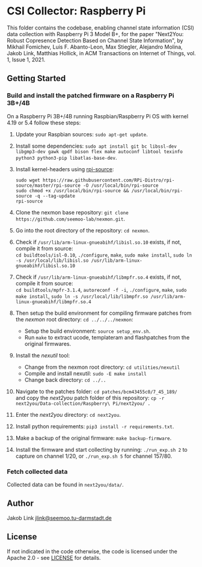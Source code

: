 # CSI Collector: Raspberry Pi

This folder contains the codebase, enabling channel state information (CSI) data collection with Raspberry Pi 3 Model B+,  for the paper "Next2You: Robust Copresence Detection Based on Channel State Information", by Mikhail Fomichev, Luis F. Abanto-Leon, Max Stiegler, Alejandro Molina, Jakob Link, Matthias Hollick, in ACM Transactions on Internet of Things, vol. 1, Issue 1, 2021.

## Getting Started

### Build and install the patched firmware on a Raspberry Pi 3B+/4B

On a Raspberry Pi 3B+/4B running Raspbian/Raspberry Pi OS with kernel 4.19 or 5.4 follow these steps:

1. Update your Raspbian sources: `sudo apt-get update`.

2. Install some dependencies: `sudo apt install git bc libssl-dev libgmp3-dev gawk qpdf bison flex make autoconf libtool texinfo python3 python3-pip libatlas-base-dev`.

3. Install kernel-headers using [rpi-source](https://github.com/RPi-Distro/rpi-source):
    
    ```
    sudo wget https://raw.githubusercontent.com/RPi-Distro/rpi-source/master/rpi-source -O /usr/local/bin/rpi-source
    sudo chmod +x /usr/local/bin/rpi-source && /usr/local/bin/rpi-source -q --tag-update
    rpi-source
    ```

4. Clone the nexmon base repository: `git clone https://github.com/seemoo-lab/nexmon.git`.

5. Go into the root directory of the repository: `cd nexmon`.

6. Check if `/usr/lib/arm-linux-gnueabihf/libisl.so.10` exists, if not, compile it from source:  
    `cd buildtools/isl-0.10`, `./configure`, `make`, `sudo make install`, `sudo ln -s /usr/local/lib/libisl.so /usr/lib/arm-linux-gnueabihf/libisl.so.10`

7. Check if `/usr/lib/arm-linux-gnueabihf/libmpfr.so.4` exists, if not, compile it from source:  
    `cd buildtools/mpfr-3.1.4`, `autoreconf -f -i`, `./configure`, `make`, `sudo make install`, `sudo ln -s /usr/local/lib/libmpfr.so /usr/lib/arm-linux-gnueabihf/libmpfr.so.4`

8. Then setup the build environment for compiling firmware patches from the _nexmon_ root directory: `cd ../../../nexmon`:
    * Setup the build environment: `source setup_env.sh`.
    * Run `make` to extract ucode, templateram and flashpatches from the original firmwares.

9. Install the _nexutil_ tool:
    * Change from the nexmon root directory: `cd utilities/nexutil`
    * Compile and install nexutil: `sudo -E make install`
    * Change back directory: `cd ../..`

10. Navigate to the patches folder: `cd patches/bcm43455c0/7_45_189/`  
    and copy the _next2you_ patch folder of this repository: `cp -r next2you/Data-collection/Raspberry\ Pi/next2you/ .`

12. Enter the _next2you_ directory: `cd next2you`.

13. Install python requirements: `pip3 install -r requirements.txt`.

14. Make a backup of the original firmware: `make backup-firmware`.

15. Install the firmware and start collecting by running: `./run_exp.sh 2` to capture on channel 1/20, or `./run_exp.sh 5` for channel 157/80.

### Fetch collected data

Collected data can be found in `next2you/data/`.


## Author

Jakob Link <jlink@seemoo.tu-darmstadt.de>


## License

If not indicated in the code otherwise, the code is licensed under the Apache 2.0 - see [LICENSE](https://github.com/seemoo-lab/next2you/blob/main/LICENSE) for details.
